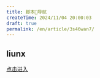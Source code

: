 ```yaml
---
title: 脚本🌌导航
createTime: 2024/11/04 20:00:03
draft: true
permalink: /en/article/3s46wan7/
---
```


## liunx

[点击进入](/搭建/Liunx.md)